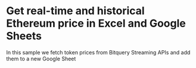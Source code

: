 # Get real-time and historical Ethereum price in Excel and Google Sheets

 In this sample we fetch token prices from Bitquery Streaming APIs and add them to a new Google Sheet
